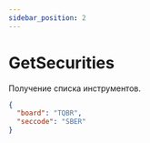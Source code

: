 ```yaml
---
sidebar_position: 2
---
```

# GetSecurities
Получение списка инструментов.

```json
{
  "board": "TQBR",
  "seccode": "SBER"
}
```